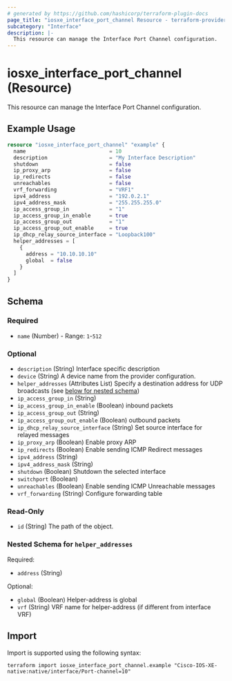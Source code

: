 ```yaml
---
# generated by https://github.com/hashicorp/terraform-plugin-docs
page_title: "iosxe_interface_port_channel Resource - terraform-provider-iosxe"
subcategory: "Interface"
description: |-
  This resource can manage the Interface Port Channel configuration.
---
```


# iosxe_interface_port_channel (Resource)

This resource can manage the Interface Port Channel configuration.

## Example Usage

```terraform
resource "iosxe_interface_port_channel" "example" {
  name                           = 10
  description                    = "My Interface Description"
  shutdown                       = false
  ip_proxy_arp                   = false
  ip_redirects                   = false
  unreachables                   = false
  vrf_forwarding                 = "VRF1"
  ipv4_address                   = "192.0.2.1"
  ipv4_address_mask              = "255.255.255.0"
  ip_access_group_in             = "1"
  ip_access_group_in_enable      = true
  ip_access_group_out            = "1"
  ip_access_group_out_enable     = true
  ip_dhcp_relay_source_interface = "Loopback100"
  helper_addresses = [
    {
      address = "10.10.10.10"
      global  = false
    }
  ]
}
```

<!-- schema generated by tfplugindocs -->
## Schema

### Required

- `name` (Number) - Range: `1`-`512`

### Optional

- `description` (String) Interface specific description
- `device` (String) A device name from the provider configuration.
- `helper_addresses` (Attributes List) Specify a destination address for UDP broadcasts (see [below for nested schema](#nestedatt--helper_addresses))
- `ip_access_group_in` (String)
- `ip_access_group_in_enable` (Boolean) inbound packets
- `ip_access_group_out` (String)
- `ip_access_group_out_enable` (Boolean) outbound packets
- `ip_dhcp_relay_source_interface` (String) Set source interface for relayed messages
- `ip_proxy_arp` (Boolean) Enable proxy ARP
- `ip_redirects` (Boolean) Enable sending ICMP Redirect messages
- `ipv4_address` (String)
- `ipv4_address_mask` (String)
- `shutdown` (Boolean) Shutdown the selected interface
- `switchport` (Boolean)
- `unreachables` (Boolean) Enable sending ICMP Unreachable messages
- `vrf_forwarding` (String) Configure forwarding table

### Read-Only

- `id` (String) The path of the object.

<a id="nestedatt--helper_addresses"></a>
### Nested Schema for `helper_addresses`

Required:

- `address` (String)

Optional:

- `global` (Boolean) Helper-address is global
- `vrf` (String) VRF name for helper-address (if different from interface VRF)

## Import

Import is supported using the following syntax:

```shell
terraform import iosxe_interface_port_channel.example "Cisco-IOS-XE-native:native/interface/Port-channel=10"
```
